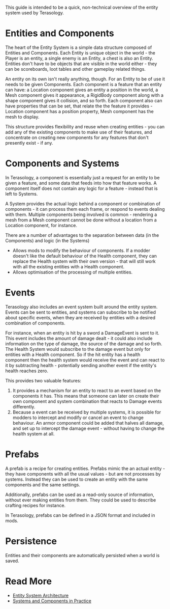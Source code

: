 This guide is intended to be a quick, non-technical overview of the entity system used by Terasology.

# Entities and Components

The heart of the Entity System is a simple data structure composed of Entities and Components. Each Entity is unique object in the world - the Player is an entity, a single enemy is an Entity, a chest is also an Entity. Entities don't have to be objects that are visible in the world either - they can be scoreboards, loot tables and other gameplay related things.

An entity on its own isn't really anything, though. For an Entity to be of use it needs to be given Components. Each component is a feature that an entity can have: a Location component gives an entity a position in the world, a Mesh component gives it appearance, a RigidBody component along with a shape component gives it collision, and so forth.  Each component also can have properties that can be set, that relate the the feature it provides - Location component has a position property, Mesh component has the mesh to display.

This structure provides flexibility and reuse when creating entities - you can add any of the existing components to make use of their features, and concentrate on creating new components for any features that don't presently exist - if any.

# Components and Systems

In Terasology, a component is essentially just a request for an entity to be given a feature, and some data that feeds into how that feature works.  A component itself does not contain any logic for a feature - instead that is left to Systems.

A System provides the actual logic behind a component or combination of components - it can process them each frame, or respond to events dealing with them.  Multiple components being involved is common - rendering a mesh from a Mesh component cannot be done without a location from a Location component, for instance.

There are a number of advantages to the separation between data (in the Components) and logic (in the Systems)
* Allows mods to modify the behaviour of components. If a modder doesn't like the default behaviour of the Health component, they can replace the Health system with their own version - that will still work with all the existing entities with a Health component.
* Allows optimisation of the processing of multiple entities.

# Events

Terasology also includes an event system built around the entity system. Events can be sent to entities, and systems can subscribe to be notified about specific events, when they are received by entities with a desired combination of components.

For instance, when an entity is hit by a sword a DamageEvent is sent to it. This event includes the amount of damage dealt - it could also include information on the type of damage, the source of the damage and so forth.  The Health System would subscribe to the damage event but only for entities with a Health component. So if the hit entity has a health component then the health system would receive the event and can react to it by subtracting health - potentially sending another event if the entity's health reaches zero.

This provides two valuable features:
1. It provides a mechanism for an entity to react to an event based on the components it has. This means that someone can later on create their own component and system combination that reacts to Damage events differently.
2. Because a event can be received by multiple systems, it is possible for modders to intercept and modify or cancel an event to change behaviour.  An armor component could be added that halves all damage, and set up to intercept the damage event - without having to change the health system at all.

# Prefabs

A prefab is a recipe for creating entities. Prefabs mimic the an actual entity - they have components with all the usual values - but are not processes by systems.  Instead they can be used to create an entity with the same components and the same settings.

Additionally, prefabs can be used as a read-only source of information, without ever making entities from them. They could be used to describe crafting recipes for instance.

In Terasology, prefabs can be defined in a JSON format and included in mods.

# Persistence

Entities and their components are automatically persisted when a world is saved.  

# Read More
* [Entity System Architecture](https://github.com/MovingBlocks/Terasology/wiki/Entity-System-Architecture)
* [Systems and Components in Practice](https://github.com/MovingBlocks/Terasology/wiki/Systems-and-Components-in-Practice)